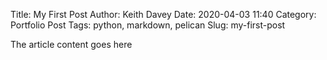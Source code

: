 Title: My First Post
Author: Keith Davey
Date: 2020-04-03 11:40
Category: Portfolio Post
Tags: python, markdown, pelican
Slug: my-first-post

The article content goes here